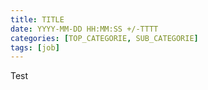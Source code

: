 ```yaml
---
title: TITLE
date: YYYY-MM-DD HH:MM:SS +/-TTTT
categories: [TOP_CATEGORIE, SUB_CATEGORIE]
tags: [job]
---
```


Test
